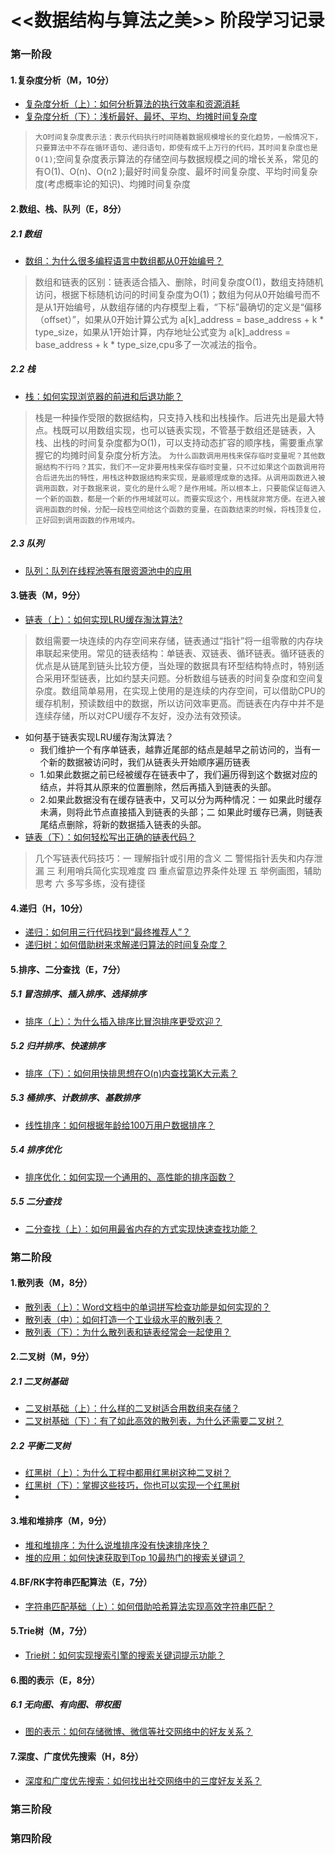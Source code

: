 # <<数据结构与算法之美>> 阶段学习记录
### 第一阶段
#### 1.复杂度分析（M，10分）
  - [复杂度分析（上）：如何分析算法的执行效率和资源消耗](https://time.geekbang.org/column/article/40036)
  - [复杂度分析（下）：浅析最好、最坏、平均、均摊时间复杂度](https://time.geekbang.org/column/article/40447)
  > `大O时间复杂度表示法：表示代码执行时间随着数据规模增长的变化趋势，一般情况下，只要算法中不存在循环语句、递归语句，即使有成千上万行的代码，其时间复杂度也是O(1)`;空间复杂度表示算法的存储空间与数据规模之间的增长关系，常见的有O(1)、O(n)、O(n2 );最好时间复杂度、最坏时间复杂度、平均时间复杂度(考虑概率论的知识)、均摊时间复杂度

#### 2.数组、栈、队列（E，8分）
##### 2.1 数组
  - [数组：为什么很多编程语言中数组都从0开始编号？](https://time.geekbang.org/column/article/40961)
  > 数组和链表的区别：链表适合插入、删除，时间复杂度O(1)，数组支持随机访问，根据下标随机访问的时间复杂度为O(1)；数组为何从0开始编号而不是从1开始编号，从数组存储的内存模型上看，“下标”最确切的定义是“偏移（offset）”，如果从0开始计算公式为 a[k]_address = base_address + k * type_size，如果从1开始计算，内存地址公式变为 a[k]_address = base_address + k * type_size,cpu多了一次减法的指令。
##### 2.2 栈
  - [栈：如何实现浏览器的前进和后退功能？](https://time.geekbang.org/column/article/41222)
  > 栈是一种操作受限的数据结构，只支持入栈和出栈操作。后进先出是最大特点。栈既可以用数组实现，也可以链表实现，不管基于数组还是链表，入栈、出栈的时间复杂度都为O(1)，可以支持动态扩容的顺序栈，需要重点掌握它的均摊时间复杂度分析方法。
  `为什么函数调用用栈来保存临时变量呢？其他数据结构不行吗？其实，我们不一定非要用栈来保存临时变量，只不过如果这个函数调用符合后进先出的特性，用栈这种数据结构来实现，是最顺理成章的选择。从调用函数进入被调用函数，对于数据来说，变化的是什么呢？是作用域。所以根本上，只要能保证每进入一个新的函数，都是一个新的作用域就可以。而要实现这个，用栈就非常方便。在进入被调用函数的时候，分配一段栈空间给这个函数的变量，在函数结束的时候，将栈顶复位，正好回到调用函数的作用域内。`
##### 2.3 队列
  - [队列：队列在线程池等有限资源池中的应用](https://time.geekbang.org/column/article/41330)
  
#### 3.链表（M，9分）
  - [链表（上）：如何实现LRU缓存淘汰算法?](https://time.geekbang.org/column/article/41013)
  > 数组需要一块连续的内存空间来存储，链表通过“指针”将一组零散的内存块串联起来使用。常见的链表结构：单链表、双链表、循环链表。循环链表的优点是从链尾到链头比较方便，当处理的数据具有环型结构特点时，特别适合采用环型链表，比如约瑟夫问题。分析数组与链表的时间复杂度和空间复杂度。数组简单易用，在实现上使用的是连续的内存空间，可以借助CPU的缓存机制，预读数组中的数据，所以访问效率更高。而链表在内存中并不是连续存储，所以对CPU缓存不友好，没办法有效预读。
  - 如何基于链表实现LRU缓存淘汰算法？
    - 我们维护一个有序单链表，越靠近尾部的结点是越早之前访问的，当有一个新的数据被访问时，我们从链表头开始顺序遍历链表
    - 1.如果此数据之前已经被缓存在链表中了，我们遍历得到这个数据对应的结点，并将其从原来的位置删除，然后再插入到链表的头部。
    - 2.如果此数据没有在缓存链表中，又可以分为两种情况：一 如果此时缓存未满，则将此节点直接插入到链表的头部；二 如果此时缓存已满，则链表尾结点删除，将新的数据插入链表的头部。
  - [链表（下）：如何轻松写出正确的链表代码？](https://time.geekbang.org/column/article/41149)
  > 几个写链表代码技巧：一 理解指针或引用的含义 二 警惕指针丢失和内存泄漏 三 利用哨兵简化实现难度 四 重点留意边界条件处理 五 举例画图，辅助思考 六 多写多练，没有捷径



#### 4.递归（H，10分）
  - [递归：如何用三行代码找到“最终推荐人”？](https://time.geekbang.org/column/article/41440)
  - [递归树：如何借助树来求解递归算法的时间复杂度？](https://time.geekbang.org/column/article/69388)

#### 5.排序、二分查找（E，7分）
##### 5.1 冒泡排序、插入排序、选择排序
  - [排序（上）：为什么插入排序比冒泡排序更受欢迎？](https://time.geekbang.org/column/article/41802)
##### 5.2 归并排序、快速排序
  - [排序（下）：如何用快排思想在O(n)内查找第K大元素？](https://time.geekbang.org/column/article/41913)
##### 5.3 桶排序、计数排序、基数排序
  - [线性排序：如何根据年龄给100万用户数据排序？](https://time.geekbang.org/column/article/42038)
##### 5.4 排序优化
  - [排序优化：如何实现一个通用的、高性能的排序函数？](https://time.geekbang.org/column/article/42359)
##### 5.5 二分查找
  - [二分查找（上）：如何用最省内存的方式实现快速查找功能？](https://time.geekbang.org/column/article/42520)

### 第二阶段
#### 1.散列表（M，8分）
  - [散列表（上）：Word文档中的单词拼写检查功能是如何实现的？](https://github.com/iostalks/Algorithms/blob/master/64233)
  - [散列表（中）：如何打造一个工业级水平的散列表？](https://time.geekbang.org/column/article/64586)
  - [散列表（下）：为什么散列表和链表经常会一起使用？](https://time.geekbang.org/column/article/64858)
#### 2.二叉树（M，9分）
##### 2.1 二叉树基础
  - [二叉树基础（上）：什么样的二叉树适合用数组来存储？](https://time.geekbang.org/column/article/67856)
  - [二叉树基础（下）：有了如此高效的散列表，为什么还需要二叉树？](https://time.geekbang.org/column/article/68334)
##### 2.2 平衡二叉树
  - [红黑树（上）：为什么工程中都用红黑树这种二叉树？](https://time.geekbang.org/column/article/68638)
  - [红黑树（下）：掌握这些技巧，你也可以实现一个红黑树](https://time.geekbang.org/column/article/68976)
  - 
#### 3.堆和堆排序（M，9分）
  - [堆和堆排序：为什么说堆排序没有快速排序快？](https://time.geekbang.org/column/article/69913)
  - [堆的应用：如何快速获取到Top 10最热门的搜索关键词？](https://time.geekbang.org/column/article/70187)
#### 4.BF/RK字符串匹配算法（E，7分）
  - [字符串匹配基础（上）：如何借助哈希算法实现高效字符串匹配？](https://time.geekbang.org/column/article/71187)
#### 5.Trie树（M，7分）
  - [Trie树：如何实现搜索引擎的搜索关键词提示功能？](https://time.geekbang.org/column/article/72414)
#### 6.图的表示（E，8分）
##### 6.1 无向图、有向图、带权图
  - [图的表示：如何存储微博、微信等社交网络中的好友关系？](https://time.geekbang.org/column/article/70537)
#### 7.深度、广度优先搜索（H，8分）
  - [深度和广度优先搜索：如何找出社交网络中的三度好友关系？](https://time.geekbang.org/column/article/70891)

### 第三阶段


### 第四阶段
